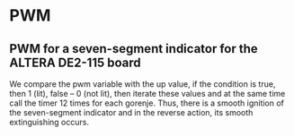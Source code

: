 # PWM
## **PWM for a seven-segment indicator for the ALTERA DE2-115 board**
We compare the pwm variable with the up value, if the condition is true, then 1 (lit), false – 0 (not lit), then iterate these values and at the same time call the timer 12 times for each gorenje. Thus, there is a smooth ignition of the seven-segment indicator and in the reverse action, its smooth extinguishing occurs.
